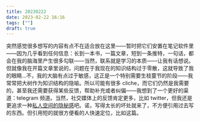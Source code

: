 ```yaml
---
title: 20230222
date: 2023-02-22 16:16
tags: [""]
draft: true
---
```


突然感觉很多想写的内容有点不在适合放在这里——暂时把它们安置在笔记软件里——因为几乎看到任何信息：长到一本书，一篇文章，短到一条推特，一句话，都会在我的脑海里产生很多勾联——当然，联系就是学习的本质——让我有话想说。但就像我在开篇文章里说的，问题在于我现在的知识结构过于零散，这就导致了我的眼睛...不，我的大脑有点过于敏感，这正是一个特别需要生枝蔓节的阶段——我常常把大树作为知识结构的隐喻。所以可能有很多 cliche，而它们仍然是我需要的，甚至我还需要获得某些反馈，帮助补充或者纠偏——我想到了一个更好的渠道：telegram 频道。当然，社交媒体上的反馈肯定更多，比如 twitter，但我还是更追求一种[私人空间的隐秘感]()吧。诺，写得太长的坏处就来了，不方便引用过去写的东西。但引用短的就很方便看的人快速定位，比如这篇。
